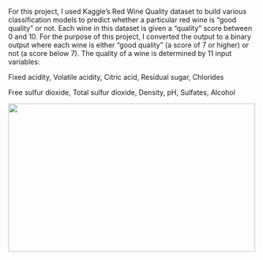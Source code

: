 For this project, I used Kaggle’s Red Wine Quality dataset to build various classification models to predict whether a particular red wine is “good quality” or not. 
Each wine in this dataset is given a “quality” score between 0 and 10.
For the purpose of this project, I converted the output to a binary output where each wine is either “good quality” (a score of 7 or higher) or not (a score below 7).
The quality of a wine is determined by 11 input variables:

Fixed acidity, Volatile acidity, Citric acid, Residual sugar, Chlorides

Free sulfur dioxide, Total sulfur dioxide, Density, pH, Sulfates, Alcohol

<img src="https://th.bing.com/th/id/R.2f808c743b86ec69e4b5b36aae2822a6?rik=do9pGDbeihVNsA&riu=http%3a%2f%2fil5.picdn.net%2fshutterstock%2fvideos%2f8186989%2fthumb%2f7.jpg&ehk=lD9yel2vth3T4HScnIfr5mw48LlnYj28A%2fXv5NL4lGc%3d&risl=&pid=ImgRaw&r=0   " width="500" height ="300">
